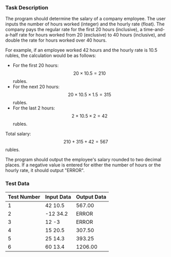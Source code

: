 ### Task Description

The program should determine the salary of a company employee. The user inputs the number of hours worked (integer) and the hourly rate (float). The company pays the regular rate for the first 20 hours (inclusive), a time-and-a-half rate for hours worked from 20 (exclusive) to 40 hours (inclusive), and double the rate for hours worked over 40 hours.

For example, if an employee worked 42 hours and the hourly rate is 10.5 rubles, the calculation would be as follows:

- For the first 20 hours: $$20 \times 10.5 = 210$$ rubles.
- For the next 20 hours: $$20 \times 10.5 \times 1.5 = 315$$ rubles.
- For the last 2 hours: $$2 \times 10.5 \times 2 = 42$$ rubles.

Total salary: $$210 + 315 + 42 = 567$$ rubles.

The program should output the employee's salary rounded to two decimal places. If a negative value is entered for either the number of hours or the hourly rate, it should output "ERROR".

### Test Data

| Test Number | Input Data     | Output Data |
|-------------|----------------|-------------|
| 1           | 42 10.5        | 567.00      |
| 2           | -12 34.2       | ERROR       |
| 3           | 12 -3          | ERROR       |
| 4           | 15 20.5        | 307.50      |
| 5           | 25 14.3        | 393.25      |
| 6           | 60 13.4        | 1206.00     |
